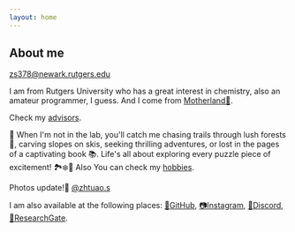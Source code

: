 ```yaml
---
layout: home
---
```


## About me

zs378@newark.rutgers.edu

I am from Rutgers University who has a great interest in chemistry, also an amateur programmer, I guess.  And I come from [Motherland🏯](/s/motherland).

Check my [advisors](/s/advisors). 

🧩 When I'm not in the lab, you'll catch me chasing trails through lush forests 🌳, carving slopes on skis, seeking thrilling adventures, or lost in the pages of a captivating book 📚. Life's all about exploring every puzzle piece of excitement! 🏞️❄️📖 Also You can check my [hobbies](/s/hobbies-more).

Photos update!📸 [@zhtuao.s](https://www.instagram.com/zhutao.s/?utm_source=ig_embed&utm_campaign=loading)


I am also available at the following places: [🐙GitHub](https://github.com/zhutaosheng), [📷Instagram](https://www.instagram.com/zhutao.s/?utm_source=ig_embed&utm_campaign=loading), [🤖Discord](https://discord.com/users/Zhutao#4694), [📖ResearchGate](https://www.researchgate.net/profile/Zhutao-Sheng).
